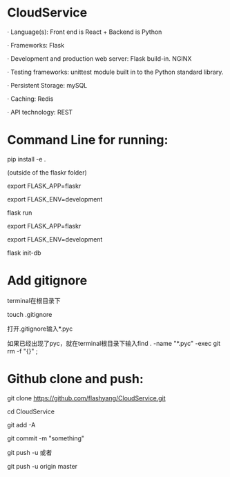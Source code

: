 # CloudService

· Language(s): Front end is React + Backend is Python 
		     
· Frameworks: Flask

· Development and production web server:  Flask build-in. NGINX

· Testing frameworks: unittest module built in to the Python standard library. 

· Persistent Storage: mySQL

· Caching: Redis

· API technology: REST






# Command Line for running:

pip install -e .

(outside of the flaskr folder)

export FLASK_APP=flaskr

export FLASK_ENV=development

flask run

export FLASK_APP=flaskr

export FLASK_ENV=development

flask init-db


# Add gitignore
terminal在根目录下

touch .gitignore

打开.gitignore输入*.pyc

如果已经出现了pyc，就在terminal根目录下输入find . -name "*.pyc" -exec git rm -f "{}" \;



# Github clone and push:

git clone https://github.com/flashyang/CloudService.git

cd CloudService

git add -A

git commit -m "something"

git push -u 或者

git push -u origin master
